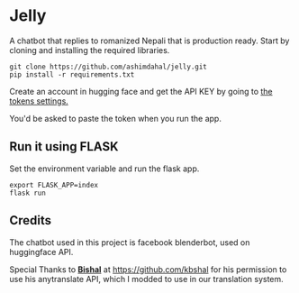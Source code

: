 # Jelly
A chatbot that replies to romanized Nepali that is production ready. Start by cloning and installing the required libraries.

    git clone https://github.com/ashimdahal/jelly.git
	pip install -r requirements.txt     
  Create an account in hugging face and get the API KEY by going to [the tokens settings.](https://huggingface.co/settings/tokens)

You'd be asked to paste the token when you run the app.
## Run it using FLASK
Set the environment variable and run the flask app.
```
export FLASK_APP=index
flask run
```

## Credits

The chatbot used in this project is facebook blenderbot, used on huggingface API.

Special Thanks to **[Bishal](https://github.com/kbshal)** at https://github.com/kbshal  for his permission to use his anytranslate API, which I modded to use in our translation system.
